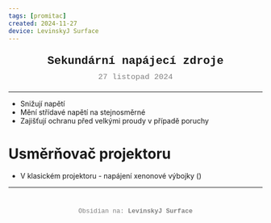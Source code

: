 ```yaml
---
tags: [promitac]
created: 2024-11-27
device: LevinskyJ Surface
---
```

<div style="text-align: center; font-size: 1.6em; font-weight: bold; padding: 10px 0; font-family: Courier New">
  Sekundární napájecí zdroje
</div>

<div style="text-align: center; color: gray; font-size: 1.1em; margin-bottom: 20px; font-family: Courier New">  27 listopad 2024
</div>

---

- Snižují napětí
- Mění střídavé napětí na stejnosměrné
- Zajišťují ochranu před velkými proudy v případě poruchy

# Usměrňovač projektoru
- V klasickém projektoru - napájení xenonové výbojky ()

---

<div style="text-align: center; color: gray; font-size: 0.9em; margin-top: 40px; font-family: Courier New">
  Obsidian na: <strong>LevinskyJ Surface</strong>
</div>
